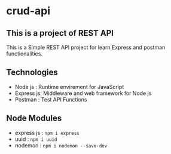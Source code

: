 # crud-api

## This is a project of REST API

This is a Simple REST API project for learn Express and postman functionalities.

## Technologies

- Node js : Runtime envirement for JavaScript
- Express js: Middleware and web framework for Node js 
- Postman : Test API Functions 

## Node Modules

- express js : `npm i express`
- uuid : `npm i uuid` 
- nodemon : `npm i nodemon --save-dev`

